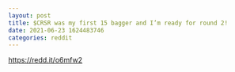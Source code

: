 ```yaml
--- 
layout: post 
title: $CRSR was my first 15 bagger and I’m ready for round 2! 
date: 2021-06-23 1624483746 
categories: reddit 
--- 
```

https://redd.it/o6mfw2